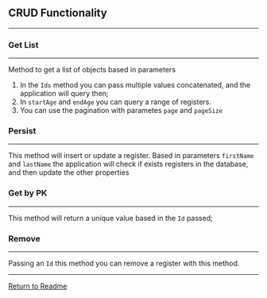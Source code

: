 ﻿## CRUD Functionality

---

### Get List

---

Method to get a list of objects based in parameters
1. In the `Ids` method you can pass multiple values concatenated, and the application will query then;
2. In `startAge` and `endAge` you can query a range of registers.
3. You can use the pagination with parametes `page` and `pageSize`


### Persist

---

This method will insert or update a register. Based in parameters `firstName` and `lastName` the application will check 
if exists registers in the database, and then update the other properties

### Get by PK

---

This method will return a unique value based in the `Id` passed;


### Remove

---

Passing an `Id` this method you can remove a register with this method.

---

[Return to Readme](..%2F..%2FREADME.md)